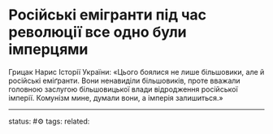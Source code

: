 # Російські емігранти під час революції все одно були імперцями 

Грицак Нарис Історії України:
«Цього боялися не лише більшовики, але й російські еміґранти. Вони ненавиділи більшовиків, проте вважали головною заслугою більшовицької влади відродження російської імперії. Комунізм мине, думали вони, а імперія залишиться.»


---
status: #⚙️ 
tags: 
related: 
